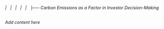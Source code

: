 ###### |   |   |   |   |   ├── Carbon Emissions as a Factor in Investor Decision-Making

*Add content here*